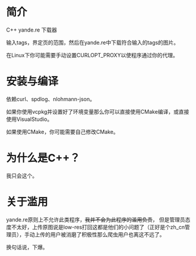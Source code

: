 # 简介

C++ yande.re 下载器

输入tags，界定页的范围，然后在yande.re中下载符合输入的tags的图片。

在Linux下你可能需要手动设置CURLOPT_PROXY以使程序通过你的代理。

# 安装与编译

依赖curl、spdlog、nlohmann-json。

如果你使用vcpkg并设置好了环境变量那么你可以直接使用CMake编译，或直接使用VisualStudio。

如果使用CMake，你可能需要自己修改CMake。

# 为什么是C++？

我只会这个。

# 关于滥用

yande.re原则上不允许此类程序，~~我并不会为此程序的滥用负责~~， 但是管理员态度不太好，上传原图说是low-res打回这都是他们的小问题了（正好是个zh_cn管理员），手动上传的用户被消磨了积极性那么爬虫用户也离这不远了。

换句话说，下爆。